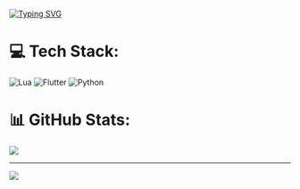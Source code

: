 <a href="https://git.io/typing-svg"><img src="https://readme-typing-svg.demolab.com?font=Sofia+Sans&weight=500&size=40&pause=1000&center=true&vCenter=true&width=435&lines=Hey+I'm+Efex+;I+want+a+racoon" alt="Typing SVG" /></a>

# 💻 Tech Stack:
![Lua](https://img.shields.io/badge/lua-%232C2D72.svg?style=for-the-badge&logo=lua&logoColor=white) ![Flutter](https://img.shields.io/badge/Flutter-%2302569B.svg?style=for-the-badge&logo=Flutter&logoColor=white) ![Python](https://img.shields.io/badge/python-3670A0?style=for-the-badge&logo=python&logoColor=ffdd54)
# 📊 GitHub Stats:
![](https://github-readme-streak-stats.herokuapp.com/?user=EfexOny&theme=nightowl&hide_border=false)<br/>

---
[![](https://visitcount.itsvg.in/api?id=EfexOny&icon=0&color=0)](https://visitcount.itsvg.in)

<!-- Proudly created with GPRM ( https://gprm.itsvg.in ) -->
